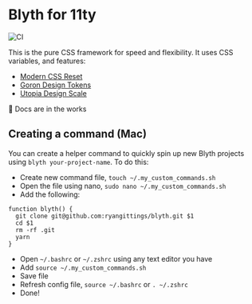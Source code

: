# Blyth for 11ty

![CI](https://github.com/ryangittings/blyth/workflows/CI/badge.svg)

This is the pure CSS framework for speed and flexibility. It uses CSS variables, and features:

- [Modern CSS Reset](https://github.com/hankchizljaw/modern-css-reset)
- [Goron Design Tokens](https://github.com/hankchizljaw/goron)
- [Utopia Design Scale](https://utopia.fyi/)

🚨 Docs are in the works

## Creating a command (Mac)

You can create a helper command to quickly spin up new Blyth projects using `blyth your-project-name`. To do this:

- Create new command file, `touch ~/.my_custom_commands.sh`
- Open the file using nano, `sudo nano ~/.my_custom_commands.sh`
- Add the following:
```
function blyth() {
  git clone git@github.com:ryangittings/blyth.git $1
  cd $1
  rm -rf .git
  yarn
}
```
- Open `~/.bashrc` or `~/.zshrc` using any text editor you have
- Add `source ~/.my_custom_commands.sh`
- Save file
- Refresh config file, `source ~/.bashrc` or `. ~/.zshrc`
- Done!